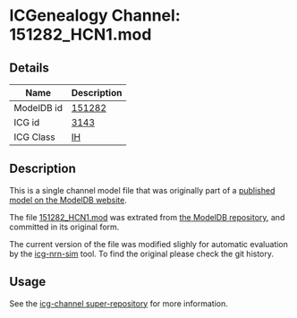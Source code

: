 # ICGenealogy Channel: 151282\_HCN1.mod

## Details

Name | Description
---- | -----------
ModelDB id | [151282](http://senselab.med.yale.edu/ModelDB/ShowModel.cshtml?model=151282)
ICG id | [3143](http://icg.neurotheory.ox.ac.uk/channels/4/3143)
ICG Class | [IH](http://icg.neurotheory.ox.ac.uk/channels/4)

## Description

This is a single channel model file that was originally part of a [published model on the ModelDB website](http://senselab.med.yale.edu/ModelDB/ShowModel.cshtml?model=151282).


The file [151282\_HCN1.mod](151282_HCN1.mod) was extrated from [the ModelDB repository](http://senselab.med.yale.edu/ModelDB/ShowModel.cshtml?model=151282), and committed in its original form.

The current version of the file was modified slighly for automatic evaluation by the [icg-nrn-sim](https://github.com/icgenealogy/icg-nrn-sim) tool. To find the original please check the git history.


## Usage

See the [icg-channel super-repository](https://github.com/icgenealogy/icg-channels) for more information.